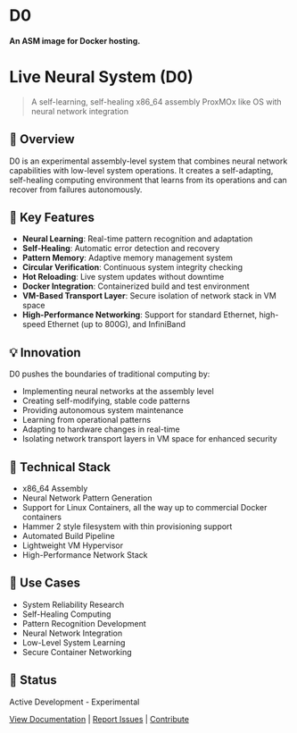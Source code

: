 #                    D0
####     An ASM image for Docker hosting. 

# Live Neural System (D0)
> A self-learning, self-healing x86_64 assembly ProxMOx like OS with neural network integration

## 🧬 Overview
D0 is an experimental assembly-level system that combines neural network capabilities with low-level system operations. 
It creates a self-adapting, self-healing computing environment that learns from its operations and can recover from failures autonomously.

## 🌟 Key Features
- **Neural Learning**: Real-time pattern recognition and adaptation
- **Self-Healing**: Automatic error detection and recovery
- **Pattern Memory**: Adaptive memory management system
- **Circular Verification**: Continuous system integrity checking
- **Hot Reloading**: Live system updates without downtime
- **Docker Integration**: Containerized build and test environment
- **VM-Based Transport Layer**: Secure isolation of network stack in VM space
- **High-Performance Networking**: Support for standard Ethernet, high-speed Ethernet (up to 800G), and InfiniBand

## 💡 Innovation
D0 pushes the boundaries of traditional computing by:
- Implementing neural networks at the assembly level
- Creating self-modifying, stable code patterns
- Providing autonomous system maintenance
- Learning from operational patterns
- Adapting to hardware changes in real-time
- Isolating network transport layers in VM space for enhanced security

## 🔬 Technical Stack
- x86_64 Assembly
- Neural Network Pattern Generation
- Support for Linux Containers, all the way up to commercial Docker containers
- Hammer 2 style filesystem with thin provisioning support
- Automated Build Pipeline
- Lightweight VM Hypervisor
- High-Performance Network Stack

## 🎯 Use Cases
- System Reliability Research
- Self-Healing Computing
- Pattern Recognition Development
- Neural Network Integration
- Low-Level System Learning
- Secure Container Networking

## 🚀 Status
Active Development - Experimental

[View Documentation](./README.md) | [Report Issues](./issues) | [Contribute](./CONTRIBUTING.md) 
